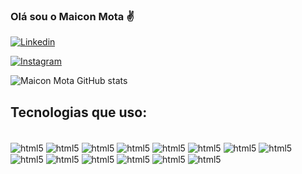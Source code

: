 

### Olá sou o Maicon Mota ✌️


[![Linkedin](	https://img.shields.io/badge/LinkedIn-0077B5?style=for-the-badge&logo=linkedin&logoColor=white)](https://www.linkedin.com/in/maicon-mota934496287/)

[![Instagram](	https://img.shields.io/badge/Instagram-E4405F?style=for-the-badge&logo=instagram&logoColor=white)](https://www.instagram.com/maicon__mota/)


![Maicon Mota GitHub stats](https://github-readme-stats.vercel.app/api?username=maiconlmotadev&show_icons=true&theme=dark)


## Tecnologias que uso:

<div style= "display: inline_block"><br/>
    <img align="center" alt="html5" src="   https://img.shields.io/badge/Swift-FA7343?style=for-the-badge&logo=swift&logoColor=white"/>
    <img align="center" alt="html5" src="   https://img.shields.io/badge/Xcode-007ACC?style=for-the-badge&logo=Xcode&logoColor=white"/>
    <img align="center" alt="html5" src="		https://img.shields.io/badge/iOS-000000?style=for-the-badge&logo=ios&logoColor=white"/>
    <img align="center" alt="html5" src="		https://img.shields.io/badge/App_Store-0D96F6?style=for-the-badge&logo=app-store&logoColor=white"/>
    <img align="center" alt="html5" src="		https://img.shields.io/badge/React_Native-20232A?style=for-the-badge&logo=react&logoColor=61DAFB"/>
    <img align="center" alt="html5" src="	https://img.shields.io/badge/JavaScript-F7DF1E?style=for-the-badge&logo=javascript&logoColor=black"/>
    <img align="center" alt="html5" src="	https://img.shields.io/badge/HTML5-E34F26?style=for-the-badge&logo=html5&logoColor=white"/>
    <img align="center" alt="html5" src=    "https://img.shields.io/badge/CSS3-1572B6?style=for-the-badge&logo=css3&logoColor=white"/>
    <img align="center" alt="html5" src="	https://img.shields.io/badge/Node.js-43853D?style=for-the-badge&logo=node.js&logoColor=white"/>
    <img align="center" alt="html5" src="		https://img.shields.io/badge/GitHub-100000?style=for-the-badge&logo=github&logoColor=white"/>
    <img align="center" alt="html5" src="	https://img.shields.io/badge/Ubuntu-E95420?style=for-the-badge&logo=ubuntu&logoColor=white"/>
    <img align="center" alt="html5" src="		https://img.shields.io/badge/Windows-0078D6?style=for-the-badge&logo=windows&logoColor=white"/>
    <img align="center" alt="html5" src="		https://img.shields.io/badge/Microsoft-666666?style=for-the-badge&logo=microsoft&logoColor=white"/>
    <img align="center" alt="html5" src="		https://img.shields.io/badge/Linux_Mint-87CF3E?style=for-the-badge&logo=linux-mint&logoColor=white"/>
</div> 
